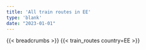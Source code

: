 ```yaml
---
title: 'All train routes in EE'
type: 'blank'
date: "2023-01-01"
---
```


{{< breadcrumbs >}}
{{< train_routes country=EE >}}
